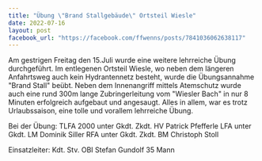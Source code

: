 ```yaml
---
title: "Übung \"Brand Stallgebäude\" Ortsteil Wiesle"
date: 2022-07-16
layout: post
facebook_url: "https://facebook.com/ffwenns/posts/7841036062638117"
---
```


Am gestrigen Freitag den 15.Juli wurde eine weitere lehrreiche Übung durchgeführt. Im entlegenen Ortsteil Wiesle, wo neben dem längeren Anfahrtsweg auch kein Hydrantennetz besteht, wurde die Übungsannahme "Brand Stall" beübt. Neben dem Innenangriff mittels Atemschutz wurde auch eine rund 300m lange Zubringerleitung vom "Wiesler Bach" in nur 8 Minuten erfolgreich aufgebaut und angesaugt. Alles in allem, war es trotz Urlaubssaison, eine tolle und vorallem lehrreiche Übung.

Bei der Übung:
TLFA 2000 unter Gkdt. Zkdt. HV Patrick Pfefferle
LFA unter Gkdt. LM Dominik Siller
RFA unter Gkdt. Zkdt. BM Christoph Stoll

Einsatzleiter: Kdt. Stv. OBI Stefan Gundolf
35 Mann